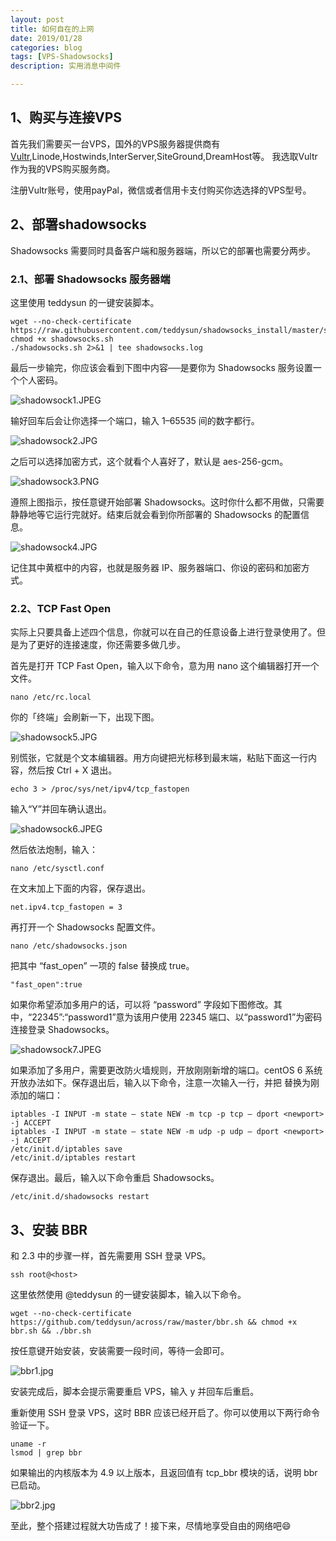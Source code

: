 ```yaml
---
layout: post
title: 如何自在的上网
date: 2019/01/28
categories: blog
tags: [VPS-Shadowsocks]
description: 实用消息中间件

---
```


## 1、购买与连接VPS

首先我们需要买一台VPS，国外的VPS服务器提供商有[Vultr](https://www.vultr.com/),Linode,Hostwinds,InterServer,SiteGround,DreamHost等。
我选取Vultr作为我的VPS购买服务商。

注册Vultr账号，使用payPal，微信或者信用卡支付购买你选选择的VPS型号。

## 2、部署shadowsocks

Shadowsocks 需要同时具备客户端和服务器端，所以它的部署也需要分两步。

### 2.1、部署 Shadowsocks 服务器端

这里使用 teddysun 的一键安装脚本。

    wget --no-check-certificate https://raw.githubusercontent.com/teddysun/shadowsocks_install/master/shadowsocks.sh
    chmod +x shadowsocks.sh
    ./shadowsocks.sh 2>&1 | tee shadowsocks.log

最后一步输完，你应该会看到下图中内容──是要你为 Shadowsocks 服务设置一个个人密码。

![shadowsock1.JPEG](https://raw.githubusercontent.com/zlchanger/PictureForMarkDown/master/sahdowsock/shadowsock1.jpeg)

输好回车后会让你选择一个端口，输入 1–65535 间的数字都行。

![shadowsock2.JPG](https://raw.githubusercontent.com/zlchanger/PictureForMarkDown/master/sahdowsock/shadowsock2.jpg)

之后可以选择加密方式，这个就看个人喜好了，默认是 aes-256-gcm。

![shadowsock3.PNG](https://raw.githubusercontent.com/zlchanger/PictureForMarkDown/master/sahdowsock/shadowsock3.png)

遵照上图指示，按任意键开始部署 Shadowsocks。这时你什么都不用做，只需要静静地等它运行完就好。结束后就会看到你所部署的 Shadowsocks 的配置信息。

![shadowsock4.JPG](https://raw.githubusercontent.com/zlchanger/PictureForMarkDown/master/sahdowsock/shadowsock4.jpg)

记住其中黄框中的内容，也就是服务器 IP、服务器端口、你设的密码和加密方式。

### 2.2、TCP Fast Open

实际上只要具备上述四个信息，你就可以在自己的任意设备上进行登录使用了。但是为了更好的连接速度，你还需要多做几步。

首先是打开 TCP Fast Open，输入以下命令，意为用 nano 这个编辑器打开一个文件。

    nano /etc/rc.local
    
你的「终端」会刷新一下，出现下图。

![shadowsock5.JPG](https://raw.githubusercontent.com/zlchanger/PictureForMarkDown/master/sahdowsock/shadowsock5.jpg)

别慌张，它就是个文本编辑器。用方向键把光标移到最末端，粘贴下面这一行内容，然后按 Ctrl + X 退出。

    echo 3 > /proc/sys/net/ipv4/tcp_fastopen
    
输入“Y”并回车确认退出。

![shadowsock6.JPEG](https://raw.githubusercontent.com/zlchanger/PictureForMarkDown/master/sahdowsock/shadowsock6.jpeg)

然后依法炮制，输入：

    nano /etc/sysctl.conf

在文末加上下面的内容，保存退出。

    net.ipv4.tcp_fastopen = 3
    
再打开一个 Shadowsocks 配置文件。

    nano /etc/shadowsocks.json
    
把其中 “fast_open” 一项的 false 替换成 true。

    "fast_open":true
    
如果你希望添加多用户的话，可以将 “password” 字段如下图修改。其中，“22345”:“password1”意为该用户使用 22345 端口、以“password1”为密码连接登录 Shadowsocks。

![shadowsock7.JPEG](https://raw.githubusercontent.com/zlchanger/PictureForMarkDown/master/sahdowsock/shadowsock7.jpeg)

如果添加了多用户，需要更改防火墙规则，开放刚刚新增的端口。centOS 6 系统开放办法如下。保存退出后，输入以下命令，注意一次输入一行，并把 <newport> 替换为刚添加的端口：

    iptables -I INPUT -m state — state NEW -m tcp -p tcp — dport <newport> -j ACCEPT
    iptables -I INPUT -m state — state NEW -m udp -p udp — dport <newport> -j ACCEPT
    /etc/init.d/iptables save
    /etc/init.d/iptables restart

保存退出。最后，输入以下命令重启 Shadowsocks。

    /etc/init.d/shadowsocks restart
    
## 3、安装 BBR

和 2.3 中的步骤一样，首先需要用 SSH 登录 VPS。

    ssh root@<host>
    
这里依然使用 @teddysun 的一键安装脚本，输入以下命令。

    wget --no-check-certificate https://github.com/teddysun/across/raw/master/bbr.sh && chmod +x bbr.sh && ./bbr.sh
    
按任意键开始安装，安装需要一段时间，等待一会即可。

![bbr1.jpg](https://raw.githubusercontent.com/zlchanger/PictureForMarkDown/master/sahdowsock/bbr1.png)

安装完成后，脚本会提示需要重启 VPS，输入 y 并回车后重启。

重新使用 SSH 登录 VPS，这时 BBR 应该已经开启了。你可以使用以下两行命令验证一下。

    uname -r
    lsmod | grep bbr
    
如果输出的内核版本为 4.9 以上版本，且返回值有 tcp_bbr 模块的话，说明 bbr 已启动。

![bbr2.jpg](https://raw.githubusercontent.com/zlchanger/PictureForMarkDown/master/sahdowsock/bbr2.png)

至此，整个搭建过程就大功告成了！接下来，尽情地享受自由的网络吧😄

